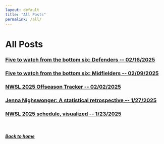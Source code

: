 ```yaml
---
layout: default
title: "All Posts"
permalink: /all/
---
```


# All Posts

### [Five to watch from the bottom six: Defenders -- 02/16/2025](defenders.html)

### [Five to watch from the bottom six: Midfielders -- 02/09/2025](midfielders.html)

### [NWSL 2025 Offseason Tracker -- 02/02/2025](offseason.html)

### [Jenna Nighswonger: A statistical retrospective -- 1/27/2025](nighswonger.html)

### [NWSL 2025 schedule, visualized -- 1/23/2025](schedule.html)

&nbsp;
&nbsp;
&nbsp;

##### [Back to home](https://ajsportstat.github.io/nwsl-2025)
